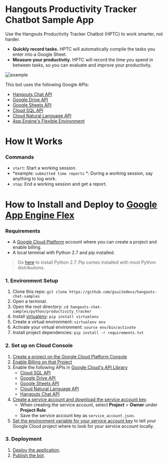 # Hangouts Productivity Tracker Chatbot Sample App

Use the Hangouts Productivity Tracker Chatbot (HPTC) to work smarter, not harder.

- **Quickly record tasks.** HPTC will automatically compile the tasks you enter into a Google Sheet.
- **Measure your productivity.** HPTC will record the time you spend in between tasks, so you can evaluate and improve your productivity.

![example](https://user-images.githubusercontent.com/6697240/42903254-1eb8d378-8a86-11e8-8909-d47a39a24ccc.gif)


This bot uses the following Google APIs:

- [Hangouts Chat API](https://developers.google.com/hangouts/chat/)
- [Google Drive API](https://developers.google.com/drive/)
- [Google Sheets API](https://developers.google.com/sheets/)
- [Cloud SQL API](https://cloud.google.com/sql/)
- [Cloud Natural Language API](https://cloud.google.com/natural-language/)
- [App Engine's Flexible Environment](https://cloud.google.com/appengine/)


# How It Works

### Commands

- `start`:  Start a working session.
- *example:  `submitted time reports` *:  During a working session, say anything to log work.
- `stop`:  End a working session and get a report.

# How to Install and Deploy to [Google App Engine Flex](https://cloud.google.com/appengine/)

### Requirements

- A [Google Cloud Platform](https://cloud.google.com/) account where you can create a project and enable billing.
- A local terminal with Python 2.7 and pip installed.

> Go [here](https://www.python.org/downloads/release/python-2710/) to install Python 2.7. Pip comes installed with most Python distributions.

### 1. Environment Setup

1. Clone this repo:
    `git clone https://github.com/gsuitedevs/hangouts-chat-samples`
1. Open a terminal.
1. Open the root directory:
    `cd hangouts-chat-samples/python/productivity_tracker`
1. Install [virtualenv](https://virtualenv.pypa.io/en/stable/):
    `pip install virtualenv`
1. Create a virtual environment:
    `virtualenv env`
1. Activate your virtual environment:
    `source env/bin/activate`
1. Install project dependencies:
    `pip install -r requirements.txt`

### 2. Set up on Cloud Console

1. [Create a project on the Google Cloud Platform Console](https://cloud.google.com/resource-manager/docs/creating-managing-projects#creating_a_project)
1. [Enable Billing on that Project](https://cloud.google.com/billing/docs/how-to/modify-project)
1. Enable the following APIs in [Google Cloud's API Library](https://cloud.google.com/apis/library)
    - [Cloud SQL API](https://cloud.google.com/sql/)
    - [Google Drive API](https://developers.google.com/drive/)
    - [Google Sheets API](https://developers.google.com/sheets/)
    - [Cloud Natural Language API](https://cloud.google.com/natural-language/)
    - [Hangouts Chat API](https://developers.google.com/hangouts/chat/)
1. [Create a service account and download the service account key](https://cloud.google.com/iam/docs/creating-managing-service-accounts#creating_a_service_account).
    -  When creating the service account, select **Project** > **Owner** under **Project Role**
    - Save the service account key as `service_account.json`.
1. [Set the environment variable for your service account key](https://cloud.google.com/docs/authentication/getting-started#setting_the_environment_variable) to tell your Google Cloud project where to look for your service account locally.


### 3. Deployment

1. [Deploy the application](https://cloud.google.com/python/django/flexible-environment).
1. [Publish the bot](https://developers.google.com/hangouts/chat/how-tos/bots-publish).
